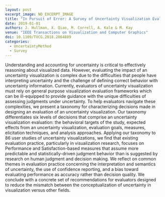 ```yaml
---
layout: post
excerpt_image: NO_EXCERPT_IMAGE
title: "In Pursuit of Error: A Survey of Uncertainty Visualization Evaluation"
date: 2019-01-01
authors: J. Hullman, X. Qiao, M. Correll, A. Kale & M. Kay
venue: "IEEE Transactions on Visualization and Computer Graphics"
doi: 10.1109/TVCG.2018.2864889
categories:
  - UncertaintyMethod
  - Survey
---
```

Understanding and accounting for uncertainty is critical to effectively reasoning about visualized data. However, evaluating the impact of an uncertainty visualization is complex due to the difficulties that people have interpreting uncertainty and the challenge of defining correct behavior with uncertainty information. Currently, evaluators of uncertainty visualization must rely on general purpose visualization evaluation frameworks which can be ill-equipped to provide guidance with the unique difficulties of assessing judgments under uncertainty. To help evaluators navigate these complexities, we present a taxonomy for characterizing decisions made in designing an evaluation of an uncertainty visualization. Our taxonomy differentiates six levels of decisions that comprise an uncertainty visualization evaluation: the behavioral targets of the study, expected effects from an uncertainty visualization, evaluation goals, measures, elicitation techniques, and analysis approaches. Applying our taxonomy to 86 user studies of uncertainty visualizations, we find that existing evaluation practice, particularly in visualization research, focuses on Performance and Satisfaction-based measures that assume more predictable and statistically-driven judgment behavior than is suggested by research on human judgment and decision making. We reflect on common themes in evaluation practice concerning the interpretation and semantics of uncertainty, the use of confidence reporting, and a bias toward evaluating performance as accuracy rather than decision quality. We conclude with a concrete set of recommendations for evaluators designed to reduce the mismatch between the conceptualization of uncertainty in visualization versus other fields.
